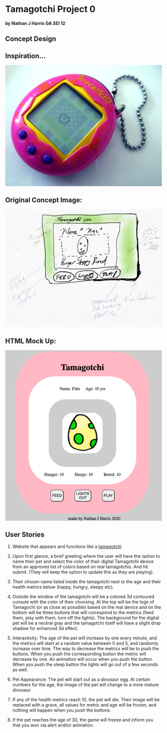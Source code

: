 
# Tamagotchi Project 0 
#### by Nathan J Harris GA SEI 12

## Concept Design

## Inspiration...
![inspo image](/concept-images/Tamagotchi_0124_ubt.jpg)
## Original Concept Image:
![concept image](/concept-images/Tamagotchi-Concept-1.0.jpg)

## HTML Mock Up:
![HTML Mock Up](/concept-images/HTML-Mock-Up.png)


## User Stories
 
 1.  Website that appears and functions like a [tamagotchi](https://en.wikipedia.org/wiki/Tamagotchi)

2.  Upon first glance, a brief greeting where the user will have the option to name their pet and select the color of their digital Tamagotchi device from an approved list of colors based on real tamagotchis.  And hit submit. (They will keep the option to update this as they are playing).

3.   Their chosen name listed inside the tamagotchi next to the age and their health metrics below (happy, hungry, sleepy etc).  

4.   Outside the window of the tamagotchi will be a colored 3d contoured console with the color of their choosing.  At the top will be the logo of Tamagochi (or as close as possible) based on the real device and on the bottom will be three buttons that will correspond to the metrics (feed them, play with them, turn off the lights).  The background for the digital pet will be a neutral gray and the tamagotchi itself will have a slight drop shadow for enhanced 3d effect.  

5. Interactivity:  The age of the pet will increase by one every minute, and the metrics will start at a random value between 0 and 5, and randomly increase over time.  The way to decrease the metrics will be to push the buttons.  When you push the corresponding button the metric will  decrease by one.  An animation will occur when you push the button.  When you push the sleep button the lights will go out of a few seconds as well.  

6.  Pet Appearance:  The pet will start out as a dinosaur egg.  At certain numbers for the age, the image of the pet will change to a more mature dinosaur.

7.  If any of the health metrics reach 10, the pet will die.  Their image will be replaced with a grave, all values for metric and age will be frozen, and nothing will happen when you push the buttons.  

8.  If the pet reaches the age of 30, the game will freeze and inform you that you won via alert and/or animation.   





